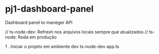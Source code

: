 # pj1-dashboard-panel

Dashboard panel to maneger API

// ts-node-dev: Refresh nos arquivos locais sempre que atualizados
// ts-node: Roda em produção

1 . Iniciar o projeto em ambiente dev
ts-node-dev app.ts
